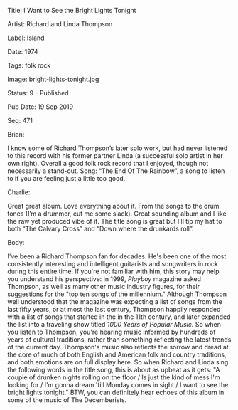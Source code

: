 Title:  I Want to See the Bright Lights Tonight

Artist: Richard and Linda Thompson

Label:  Island

Date:   1974

Tags:   folk rock

Image:  bright-lights-tonight.jpg

Status: 9 - Published

Pub Date: 19 Sep 2019

Seq:    471

Brian: 

I know some of Richard Thompson’s later solo work, but had never listened to this record with his former partner Linda (a successful solo artist in her own right). Overall a good folk rock record that I enjoyed, though not necessarily a stand-out. Song: “The End Of The Rainbow”, a song to listen to if you are feeling just a little too good. 


Charlie: 

Great great album. Love everything about it. From the songs to the drum tones (I’m a drummer, cut me some slack). Great sounding album and I like the raw yet produced vibe of it. The title song is great but I’ll tip my hat to both “The Calvary Cross” and “Down where the drunkards roll”. 


Body: 

I've been a Richard Thompson fan for decades. He's been one of the most consistently interesting and intelligent guitarists and songwriters in rock during this entire time. If you're not familiar with him, this story may help you understand his perspective: in 1999, *Playboy* magazine asked Thompson, as well as many other music industry figures, for their suggestions for the "top ten songs of the millennium." Although Thompson well understood that the magazine was expecting a list of songs from the last fifty years, or at most the last century, Thompson happily responded with a list of songs that started in the in the 11th century, and later expanded the list into a traveling show titled *1000 Years of Popular Music.* So when you listen to Thompson, you're hearing music informed by hundreds of years of cultural traditions, rather than something reflecting the latest trends of the current day. Thompson's music also reflects the sorrow and dread at the core of much of both English and American folk and country traditions, and both emotions are on full display here. So when Richard and Linda sing the following words in the title song, this is about as upbeat as it gets: "A couple of drunken nights rolling on the floor / Is just the kind of mess I'm looking for / I'm gonna dream 'till Monday comes in sight / I want to see the bright lights tonight." BTW, you can definitely hear echoes of this album in some of the music of The Decemberists. 

